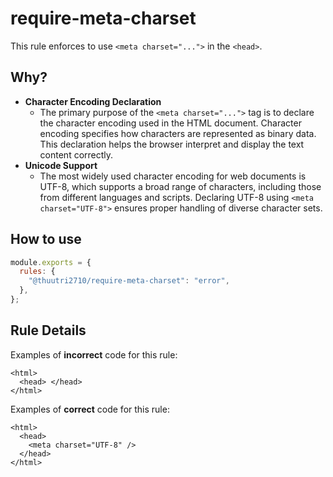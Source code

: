 # require-meta-charset

This rule enforces to use `<meta charset="...">` in the `<head>`.

## Why?

- **Character Encoding Declaration**
  - The primary purpose of the `<meta charset="...">` tag is to declare the character encoding used in the HTML document. Character encoding specifies how characters are represented as binary data. This declaration helps the browser interpret and display the text content correctly.
- **Unicode Support**
  - The most widely used character encoding for web documents is UTF-8, which supports a broad range of characters, including those from different languages and scripts. Declaring UTF-8 using `<meta charset="UTF-8">` ensures proper handling of diverse character sets.

## How to use

```js,.eslintrc.js
module.exports = {
  rules: {
    "@thuutri2710/require-meta-charset": "error",
  },
};
```

## Rule Details

Examples of **incorrect** code for this rule:

```html,incorrect
<html>
  <head> </head>
</html>
```

Examples of **correct** code for this rule:

```html,correct
<html>
  <head>
    <meta charset="UTF-8" />
  </head>
</html>
```
